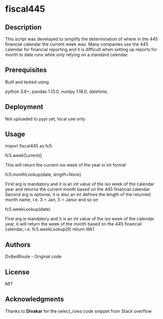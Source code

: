
# fiscal445

## Description

This script was developed to simplify the determination of where in the 445 financial calendar the current week was. Many companies use the 445 calendar for financial reporting and it is difficult when setting up reports for month to date runs while only relying on a standard calendar.

## Prerequisites
Built and tested using

python 3.6+, 
pandas 1.13.0, 
numpy 1.18.0, 
datetime, 

## Deployment
Not uploaded to pypi yet, local use only

## Usage
import fiscal445 as fc5

fc5.weekCurrent()

This will return the current iso week of the year in int format

fc5.monthLookup(date, *length=None*)

First arg is mandatory and it is an int value of the iso week of the calendar year and returns the current month based
on the 445 financial calendar
Second arg is optional, it is also an int defines the length of the returned month name, i.e. 3 = Jan, 5 = Janur and so on

fc5.weekLookup(date)

First arg is mandatory and it is an int value of the iso week of the calendar year, it will return the week
of the month based on the 445 financial calendar, i.e. fc5.weekLookup(9) return Wk1


## Authors
Dv8edRoute - Original code

## License
MIT

## Acknowledgments

Thanks to **Divakar** for the select_rows code snippet from Stack overflow
